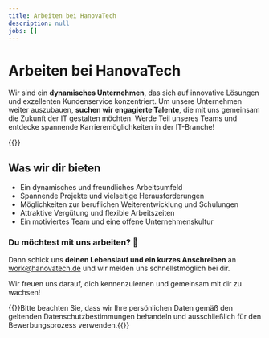 ```yaml
---
title: Arbeiten bei HanovaTech
description: null
jobs: []
---
```


# Arbeiten bei HanovaTech
Wir sind ein **dynamisches Unternehmen**, das sich auf innovative Lösungen und exzellenten Kundenservice konzentriert. Um unsere Unternehmen weiter auszubauen, **suchen wir engagierte Talente**, die mit uns gemeinsam die Zukunft der IT gestalten möchten. Werde Teil unseres Teams und entdecke spannende Karrieremöglichkeiten in der IT-Branche!

{{<careerList>}}

## Was wir dir bieten
- Ein dynamisches und freundliches Arbeitsumfeld
- Spannende Projekte und vielseitige Herausforderungen
- Möglichkeiten zur beruflichen Weiterentwicklung und Schulungen
- Attraktive Vergütung und flexible Arbeitszeiten
- Ein motiviertes Team und eine offene Unternehmenskultur

### Du möchtest mit uns arbeiten? 🎉
Dann schick uns **deinen Lebenslauf und ein kurzes Anschreiben** an [work@hanovatech.de](mailto:work@hanovatech.de) und wir melden uns schnellstmöglich bei dir.

Wir freuen uns darauf, dich kennenzulernen und gemeinsam mit dir zu wachsen!

{{<alert>}}Bitte beachten Sie, dass wir Ihre persönlichen Daten gemäß den geltenden Datenschutzbestimmungen behandeln und ausschließlich für den Bewerbungsprozess verwenden.{{</alert>}}